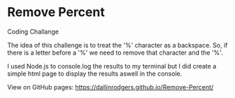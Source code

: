 # Remove Percent
 Coding Challange

The idea of this challenge is to treat the '%' character as a backspace. So, if there is a letter before a '%' we need to remove that character and the '%'.

I used Node.js to console.log the results to my terminal but I did create a simple html page to display the results aswell in the console.

View on GitHub pages: https://dallinrodgers.github.io/Remove-Percent/
